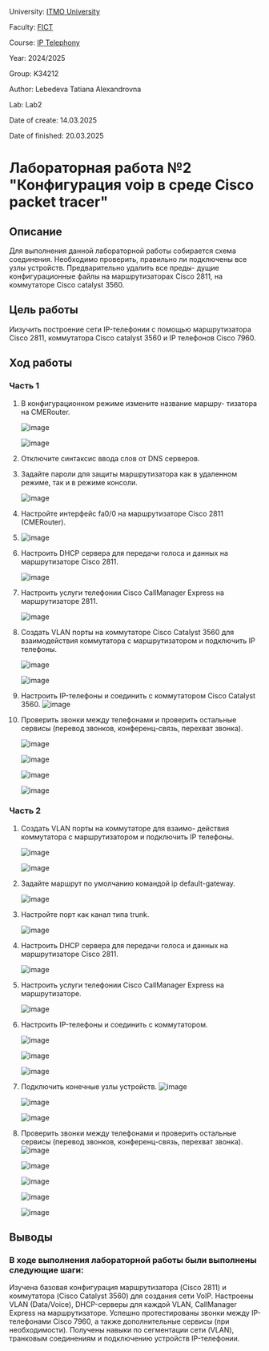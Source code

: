 University: [ITMO University](https://itmo.ru/ru/)

Faculty: [FICT](https://fict.itmo.ru)

Course: [IP Telephony](https://itmo-ict-faculty.github.io/ip-telephony)

Year: 2024/2025

Group: K34212

Author: Lebedeva Tatiana Alexandrovna

Lab: Lab2

Date of create: 14.03.2025

Date of finished: 20.03.2025

# Лабораторная работа №2 "Конфигурация voip в среде Сisco packet tracer"

## Описание
Для выполнения данной лабораторной работы собирается схема соединения. Необходимо проверить, правильно ли подключены все узлы устройств. Предварительно удалить все преды- дущие конфигурационные файлы на маршрутизаторах Cisco 2811, на коммутаторе Cisco catalyst 3560.

## Цель работы
Иизучить построение сети IP-телефонии с помощью маршрутизатора Cisco 2811, коммутатора Cisco catalyst 3560 и IP телефонов Cisco 7960.

## Ход работы
### Часть 1
1. В конфигурационном режиме измените название маршру- тизатора на CMERouter.
   
   ![image](https://github.com/user-attachments/assets/e87fecf9-3aad-49f0-92a9-a58a26ec59d3)    
   
   ![image](https://github.com/user-attachments/assets/e2ca0e11-ac31-4e50-ae58-692c117139b1)     
3. Отключите синтаксис ввода слов от DNS серверов.    
4. Задайте пароли для защиты маршрутизатора как в удаленном режиме, так и в режиме консоли.
   
   ![image](https://github.com/user-attachments/assets/0aae9dd7-4781-43a0-a119-21241eb99449)    
6. Настройте интерфейс fa0/0 на маршрутизаторе Cisco 2811 (CMERouter).
7. 
   ![image](https://github.com/user-attachments/assets/dccc0ef9-5c9a-4b6d-bef0-df44453aad34)     

8. Настроить DHCP сервера для передачи голоса и данных на маршрутизаторе Cisco 2811.
   
   ![image](https://github.com/user-attachments/assets/d6e1afe2-c185-4e9c-9a15-f309ddec04f0)     

10. Настроить услуги телефонии Cisco CallManager Express на маршрутизаторе 2811.
    
    ![image](https://github.com/user-attachments/assets/ff62447f-ab87-4625-920e-be0025d9fc12)     
12. Создать VLAN порты на коммутаторе Cisco Catalyst 3560 для взаимодействия коммутатора с маршрутизатором и подключить IP телефоны.
    
    ![image](https://github.com/user-attachments/assets/f9d64635-d11b-4236-af66-84e29387d6d4)    
    
    ![image](https://github.com/user-attachments/assets/ae3a5232-d393-4050-8135-c2bcb16de541)     
14. Настроить IP-телефоны и соединить с коммутатором Cisco Catalyst 3560.
    ![image](https://github.com/user-attachments/assets/5fec7777-a5c2-4494-a36a-592982d3dee1)     

16. Проверить звонки между телефонами и проверить остальные сервисы (перевод звонков, конференц-связь, перехват звонка).
    
    ![image](https://github.com/user-attachments/assets/04b07c89-ea17-4e33-99f9-74ef9d463039)
    
    ![image](https://github.com/user-attachments/assets/c892976d-52ab-4652-abde-8787c7b818bd)
    
    ![image](https://github.com/user-attachments/assets/778c64b6-ec93-40f2-bc5d-be53eebffdee)
    
    ![image](https://github.com/user-attachments/assets/b9345a81-27a6-4644-be19-b550aa6ea6b9)    

### Часть 2    
1. Создать VLAN порты на коммутаторе для взаимо- действия коммутатора с маршрутизатором и подключить IP телефоны.
    
   ![image](https://github.com/user-attachments/assets/ef4f6541-f1f5-4c27-90bb-614da90a15fc)
   
   ![image](https://github.com/user-attachments/assets/3c3b3511-795a-4f1c-a700-6ec9ee50d1da)    


3. Задайте маршрут по умолчанию командой ip default-gateway.
   
   ![image](https://github.com/user-attachments/assets/00116613-e1a6-4ea1-a824-b9273c683801)    

5. Настройте порт как канал типа trunk.
   
   ![image](https://github.com/user-attachments/assets/277136d9-520a-41d1-aa80-434dda367d51)     

7. Настроить DHCP сервера для передачи голоса и данных на маршрутизаторе Cisco 2811.
   
   ![image](https://github.com/user-attachments/assets/2fada768-ab0f-461d-b807-ef1aec6efde0)      

9. Настроить услуги телефонии Cisco CallManager Express на маршрутизаторе.
    
    ![image](https://github.com/user-attachments/assets/5d544829-e262-4e3a-af24-08b12c5becbe)    
    
11. Настроить IP-телефоны и соединить с коммутатором.
    
    ![image](https://github.com/user-attachments/assets/a3f6f006-365a-4e43-825f-b3d3377ee503)
    
    ![image](https://github.com/user-attachments/assets/56c0ae0e-6930-4828-a17d-75555e549797)    
    
    ![image](https://github.com/user-attachments/assets/391f501e-ff8a-4494-a75f-893204f3032d)     
    
13. Подключить конечные узлы устройств.
    ![image](https://github.com/user-attachments/assets/ed04bc1d-e7ea-4b41-af30-51da64923d84)    
    
    ![image](https://github.com/user-attachments/assets/68fc35ec-540a-4786-920f-7f9a599bdb36)    
    
    ![image](https://github.com/user-attachments/assets/bdcd83d2-2782-4fb9-b4b4-5368706017f7)    
    
15. Проверить звонки между телефонами и проверить остальные сервисы (перевод звонков, конференц-связь, перехват звонка).    
    ![image](https://github.com/user-attachments/assets/61b7702b-2cf9-4f89-8759-dee1b1887655)    
    
    ![image](https://github.com/user-attachments/assets/60cb5c2e-6fe0-47ea-a40a-d3e366a86790)    
    
    ![image](https://github.com/user-attachments/assets/558b0452-932c-40e9-80de-866732cd143e)    
    
    ![image](https://github.com/user-attachments/assets/6f5905bb-ac5b-4c6c-ab67-d0d6fea536a0)    
    
    ![image](https://github.com/user-attachments/assets/66d12449-3e2e-47ed-9b6e-395821fc3bb7)    
    
## Выводы
### В ходе выполнения лабораторной работы были выполнены следующие шаги:
Изучена базовая конфигурация маршрутизатора (Cisco 2811) и коммутатора (Cisco Catalyst 3560) для создания сети VoIP.
Настроены VLAN (Data/Voice), DHCP-серверы для каждой VLAN, CallManager Express на маршрутизаторе.
Успешно протестированы звонки между IP-телефонами Cisco 7960, а также дополнительные сервисы (при необходимости).
Получены навыки по сегментации сети (VLAN), транковым соединениям и подключению устройств IP-телефонии.

